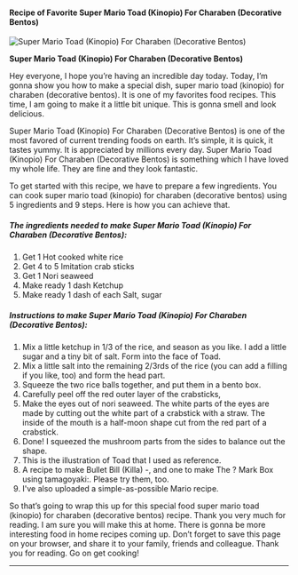             

#### Recipe of Favorite Super Mario Toad (Kinopio) For Charaben (Decorative Bentos)

![Super Mario Toad (Kinopio) For Charaben (Decorative Bentos)](https://img-global.cpcdn.com/recipes/6048891947450368/751x532cq70/super-mario-toad-kinopio-for-charaben-decorative-bentos-recipe-main-photo.jpg)

**Super Mario Toad (Kinopio) For Charaben (Decorative Bentos)**

Hey everyone, I hope you’re having an incredible day today. Today, I’m gonna show you how to make a special dish, super mario toad (kinopio) for charaben (decorative bentos). It is one of my favorites food recipes. This time, I am going to make it a little bit unique. This is gonna smell and look delicious.

Super Mario Toad (Kinopio) For Charaben (Decorative Bentos) is one of the most favored of current trending foods on earth. It’s simple, it is quick, it tastes yummy. It is appreciated by millions every day. Super Mario Toad (Kinopio) For Charaben (Decorative Bentos) is something which I have loved my whole life. They are fine and they look fantastic.

To get started with this recipe, we have to prepare a few ingredients. You can cook super mario toad (kinopio) for charaben (decorative bentos) using 5 ingredients and 9 steps. Here is how you can achieve that.

##### The ingredients needed to make Super Mario Toad (Kinopio) For Charaben (Decorative Bentos):

1.  Get 1 Hot cooked white rice
2.  Get 4 to 5 Imitation crab sticks
3.  Get 1 Nori seaweed
4.  Make ready 1 dash Ketchup
5.  Make ready 1 dash of each Salt, sugar

##### Instructions to make Super Mario Toad (Kinopio) For Charaben (Decorative Bentos):

1.  Mix a little ketchup in 1/3 of the rice, and season as you like. I add a little sugar and a tiny bit of salt. Form into the face of Toad.
2.  Mix a little salt into the remaining 2/3rds of the rice (you can add a filling if you like, too) and form the head part.
3.  Squeeze the two rice balls together, and put them in a bento box.
4.  Carefully peel off the red outer layer of the crabsticks,
5.  Make the eyes out of nori seaweed. The white parts of the eyes are made by cutting out the white part of a crabstick with a straw. The inside of the mouth is a half-moon shape cut from the red part of a crabstick.
6.  Done! I squeezed the mushroom parts from the sides to balance out the shape.
7.  This is the illustration of Toad that I used as reference.
8.  A recipe to make Bullet Bill (Killa) -, and one to make The ? Mark Box using tamagoyaki:. Please try them, too.
9.  I've also uploaded a simple-as-possible Mario recipe.

So that’s going to wrap this up for this special food super mario toad (kinopio) for charaben (decorative bentos) recipe. Thank you very much for reading. I am sure you will make this at home. There is gonna be more interesting food in home recipes coming up. Don’t forget to save this page on your browser, and share it to your family, friends and colleague. Thank you for reading. Go on get cooking!

* * *
